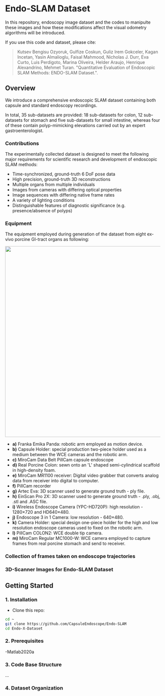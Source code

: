 # Endo-SLAM Dataset
In this repository, endoscopy image dataset and the codes to manipulte these images and how these modifications affect the visual odometry algorithms will be introduced. 

If you use this code and dataset, please cite:

>    Kutsev Bengisu Ozyoruk, Gulfize Coskun, Guliz Irem Gokceler, Kagan Incetan, Yasin Almalioglu, Faisal Mahmood, Nicholas J. Durr, Eva Curto, Luis Perdigoto, Marina Oliveira, Helder Araujo, Henrique Alexandrino, Mehmet Turan. "Quantitative Evaluation of Endoscopic SLAM 
Methods: ENDO-SLAM Dataset.". 

## Overview

We introduce a comprehensive endoscopic SLAM dataset containing both capsule and standard endoscopy recordings.

In total, 35 sub-datasets are provided: 18 sub-datasets for colon, 12 sub-datasets for stomach and five sub-datasets for small intestine, whereas four of these contain polyp-mimicking elevations carried out by an expert gastroenterologist. 

### Contributions

The experimentally collected dataset is designed to meet the following major requirements for scientific research and development of endoscopic SLAM methods:
  - Time-synchronized, ground-truth 6 DoF pose data
  - High precision, ground-truth 3D reconstructions
  - Multiple organs from multiple individuals
  - Images from cameras with differing optical properties
  - Image sequences with differing native frame rates
  - A variety of lighting conditions
  - Distinguishable features of diagnostic significance (e.g. presence/absence of polyps)
  
### Equipment

The equipment employed during generation of the dataset from eight ex-vivo porcine GI-tract organs as following:

<p align="center">
<img src='imgs/collage_with_cams.png' width=620/> 
</p>

- **a)** Franka Emika Panda: robotic arm employed as motion device.
- **b)** Capsule Holder: special production two-piece holder used as a medium between the WCE cameras and the robotic arm.
- **c)** MiroCam Data Belt PillCam capsule endoscope
- **d)** Real Porcine Colon: sewn onto an 'L' shaped semi-cylindrical scaffold in high-density foam.
- **e)** MiroCam MR1100 receiver: Digital video grabber that converts analog data from receiver into digital to computer.
- **f)** PillCam recorder
- **g)** Artec Eva: 3D scanner used to generate ground truth - ply file. 
- **h)** EinScan Pro 2X: 3D scanner used to generate ground truth - .ply, .obj, .stl and .ASC file.
- **i)** Wireless Endoscope Camera (YPC-HD720P): high resolution - 1280×720 and HD640×480. 
- **j)** Endoscope 3 in 1 Camera: low resolution - 640×480.
- **k)** Camera Holder: special design one-piece holder for the high and low resolution endoscope cameras used to fixed on the robotic arm.
- **l)** PillCam COLON2: WCE double tip camera.
- **m)** MiroCam Regular MC1000-W: WCE camera employed to capture frames from real porcine stomach and send to receiver. 

### Collection of frames taken on endoscope trajectories

### 3D-Scanner Images for Endo-SLAM Dataset

## Getting Started

### 1. Installation

- Clone this repo:

```bash
cd ~
git clone https://github.com/CapsuleEndoscope/Endo-SLAM
cd Endo-X-Dataset
```

### 2. Prerequisites

-Matlab2020a

### 3. Code Base Structure

...

### 4. Dataset Organization


